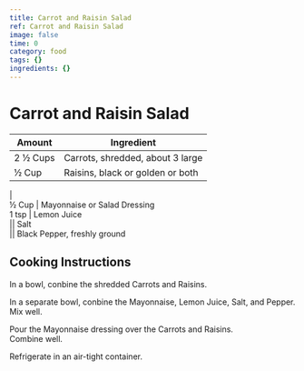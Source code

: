 ```yaml
---
title: Carrot and Raisin Salad
ref: Carrot and Raisin Salad
image: false
time: 0
category: food
tags: {}
ingredients: {}
---
```

# Carrot and Raisin Salad  
  
|Amount | Ingredient|  
|----|----|  
2 ½ Cups | Carrots, shredded, about 3 large  
½ Cup | Raisins, black or golden or both  
 |  
½ Cup | Mayonnaise or Salad Dressing  
1 tsp | Lemon Juice  
|| Salt  
|| Black Pepper, freshly ground  
  
## Cooking Instructions  
  
In a bowl, conbine the shredded Carrots and Raisins.  
  
In a separate bowl, conbine the Mayonnaise, Lemon Juice, Salt, and Pepper.  
Mix well.  
  
Pour the Mayonnaise dressing over the Carrots and Raisins.  
Combine well.  
  
Refrigerate in an air-tight container.  
  